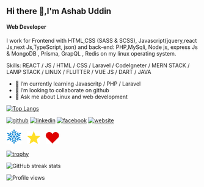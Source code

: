 <!--  ![Web Developer](https://arturssmirnovs.github.io/github-profile-readme-generator/images/banner.png) -->

## Hi there 👋,I'm Ashab Uddin
#### Web Developer

I work for Frontend with HTML,CSS (SASS & SCSS), Javascript(jquery,react Js,next Js,TypeScript, json) and back-end: PHP,MySqli, Node js, express Js & MongoDB , Prisma, GrapQL , Redis  on my linux operating system.

Skills: REACT / JS / HTML / CSS / Laravel / CodeIgneter / MERN STACK / LAMP STACK / LINUX / FLUTTER / VUE JS / DART / JAVA

- 🌱 I’m currently learning Javascritp / PHP / Laravel 
- 👯 I’m looking to collaborate on github 
- 💬 Ask me about Linux and web development 

<!-- ![Anurag's GitHub stats](https://github-readme-stats.vercel.app/api?username=ashab20&show_icons=true&theme=radical) -->

[![Top Langs](https://github-readme-stats.vercel.app/api/top-langs/?username=ashab20&layout=compact)](https://github.com/anuraghazra/github-readme-stats)


[<img src='https://cdn.jsdelivr.net/npm/simple-icons@3.0.1/icons/github.svg' alt='github' height='40'>](https://github.com/ashab20)  [<img src='https://cdn.jsdelivr.net/npm/simple-icons@3.0.1/icons/linkedin.svg' alt='linkedin' height='40'>](https://www.linkedin.com/in/ashabuddin20/)  [<img src='https://cdn.jsdelivr.net/npm/simple-icons@3.0.1/icons/facebook.svg' alt='facebook' height='40'>](https://www.facebook.com/ashab4)  [<img src='https://cdn.jsdelivr.net/npm/simple-icons@3.0.1/icons/icloud.svg' alt='website' height='40'>](https://ashabuddin.netlify.app/)  

<a href='https://archiveprogram.github.com/'><img src='https://raw.githubusercontent.com/acervenky/animated-github-badges/master/assets/acbadge.gif' width='40' height='40'></a> <a href='https://stars.github.com/'><img src='https://raw.githubusercontent.com/acervenky/animated-github-badges/master/assets/starbadge.gif' width='35' height='35'></a> <a href='https://docs.github.com/en/github/supporting-the-open-source-community-with-github-sponsors'><img src='https://raw.githubusercontent.com/acervenky/animated-github-badges/master/assets/sponsorbadge.gif' width='35' height='35'></a> 

[![trophy](https://github-profile-trophy.vercel.app/?username=ashab20)](https://github.com/ryo-ma/github-profile-trophy)

<!-- 
![Anurag's GitHub stats](https://github-readme-stats.vercel.app/api?username=ashab20&hide=contribs,prs)
  -->

![GitHub streak stats](https://streak-stats.demolab.com/?user=ashab20)  

![Profile views](https://gpvc.arturio.dev/ashab20)  

